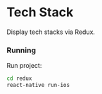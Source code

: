 # Tech Stack

Display tech stacks via Redux.


### Running

Run project:
```sh
cd redux
react-native run-ios
```
